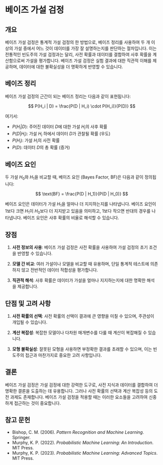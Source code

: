 # 베이즈 가설 검정

## 개요

베이즈 가설 검정은 통계적 가설 검정의 한 방법으로, 베이즈 정리를 사용하여 두 개 이상의 가설 중에서 어느 것이 데이터를 가장 잘 설명하는지를 판단하는 절차입니다. 이는 전통적인 빈도주의 가설 검정과는 달리, 사전 확률과 데이터를 결합하여 사후 확률을 계산함으로써 가설을 평가합니다. 베이즈 가설 검정은 실험 결과에 대한 직관적 이해를 제공하며, 데이터에 대한 불확실성을 더 명확하게 반영할 수 있습니다.

## 베이즈 정리

베이즈 가설 검정의 근간이 되는 베이즈 정리는 다음과 같이 표현됩니다:

$$
P(H_i | D) = \frac{P(D | H_i) \cdot P(H_i)}{P(D)}
$$

여기서:
- $P(H_i | D)$: 주어진 데이터 $D$에 대한 가설 $H_i$의 사후 확률
- $P(D | H_i)$: 가설 $H_i$ 하에서 데이터 $D$가 관찰될 확률 (우도)
- $P(H_i)$: 가설 $H_i$의 사전 확률
- $P(D)$: 데이터 $D$의 총 확률 (증거)

## 베이즈 요인

두 가설 $H_0$와 $H_1$을 비교할 때, 베이즈 요인 (Bayes Factor, BF)은 다음과 같이 정의됩니다:

$$
\text{BF} = \frac{P(D | H_1)}{P(D | H_0)}
$$

베이즈 요인은 데이터가 가설 $H_1$을 얼마나 더 지지하는지를 나타냅니다. 베이즈 요인이 1보다 크면 $H_1$이 $H_0$보다 더 지지받고 있음을 의미하고, 1보다 작으면 반대의 경우를 나타냅니다. 베이즈 요인은 사후 확률의 비율로 해석할 수 있습니다.

## 장점

1. **사전 정보의 사용**: 베이즈 가설 검정은 사전 확률을 사용하여 가설 검정의 초기 조건을 반영할 수 있습니다.
  
2. **모델 간 비교**: 여러 가설이나 모델을 비교할 때 유용하며, 단일 통계적 테스트에 의존하지 않고 전반적인 데이터 적합성을 평가합니다.
  
3. **직관적 해석**: 사후 확률은 데이터가 가설을 얼마나 지지하는지에 대한 명확한 해석을 제공합니다.

## 단점 및 고려 사항

1. **사전 확률의 선택**: 사전 확률의 선택이 결과에 큰 영향을 미칠 수 있으며, 주관성이 개입될 수 있습니다.
  
2. **계산 복잡성**: 복잡한 모델이나 다차원 매개변수를 다룰 때 계산이 복잡해질 수 있습니다.
  
3. **모형 불확실성**: 잘못된 모형을 사용하면 부정확한 결과를 초래할 수 있으며, 이는 빈도주의 접근과 마찬가지로 중요한 고려 사항입니다.

## 결론

베이즈 가설 검정은 가설 검정에 대한 강력한 도구로, 사전 지식과 데이터를 결합하여 더 명확한 결론을 도출하는 데 유용합니다. 그러나 사전 확률의 선택과 계산 복잡성 등의 도전 과제도 존재합니다. 베이즈 가설 검정을 적용할 때는 이러한 요소들을 고려하여 신중하게 접근하는 것이 중요합니다.

## 참고 문헌

- Bishop, C. M. (2006). *Pattern Recognition and Machine Learning*. Springer.
- Murphy, K. P. (2022). *Probabilistic Machine Learning: An Introduction*. MIT Press.
- Murphy, K. P. (2023). *Probabilistic Machine Learning: Advanced Topics*. MIT Press.
